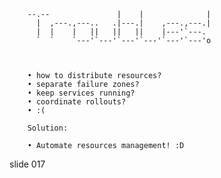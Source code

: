         
        --.--               |    |              |
          |  ,---.,---..   .|---.|    ,---.,---.|
          |  |    |   ||   ||   ||    |---'`---.
          `  `    `---'`---'`---'`---'`---'`---'o



        • how to distribute resources?
        • separate failure zones?
        • keep services running?
        • coordinate rollouts?
        • :(

        Solution:

        • Automate resources management! :D

















































































slide 017
